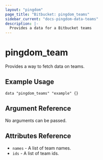 ```yaml
---
layout: "pingdom"
page_title: "Bitbucket: pingdom_teams"
sidebar_current: "docs-pingdom-data-teams"
description: |-
  Provides a data for a Bitbucket teams
---
```


# pingdom\_team

Provides a way to fetch data on teams.

## Example Usage

```hcl
data "pingdom_teams" "example" {}
```

## Argument Reference

No arguments can be passed.

## Attributes Reference

* `names` - A list of team names.
* `ids` - A list of team ids.
